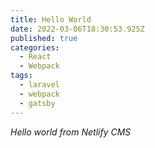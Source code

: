 ```yaml
---
title: Hello World
date: 2022-03-06T18:30:53.925Z
published: true
categories:
  - React
  - Webpack
tags:
  - laravel
  - webpack
  - gatsby
---
```

*Hello world from Netlify CMS*